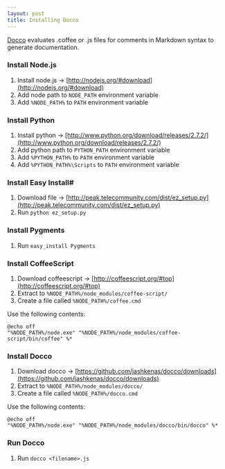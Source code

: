 ```yaml
---
layout: post
title: Installing Docco
---
```


[Docco](http://jashkenas.github.com/docco/) evaluates .coffee or .js files for comments in Markdown syntax to generate documentation.

### Install Node.js

1. Install node.js -> [http://nodejs.org/#download](http://nodejs.org/#download)
2. Add node path to `NODE_PATH` environment variable
3. Add `%NODE_PATH%` to `PATH` environment variable


### Install Python

1. Install python -> [http://www.python.org/download/releases/2.7.2/](http://www.python.org/download/releases/2.7.2/)
2. Add python path to `PYTHON_PATH` environment variable
3. Add `%PYTHON_PATH%` to `PATH` environment variable
4. Add `%PYTHON_PATH%\Scripts` to `PATH` environment variable


### Install Easy Install#

1. Download file -> [http://peak.telecommunity.com/dist/ez_setup.py](http://peak.telecommunity.com/dist/ez_setup.py)
2. Run `python ez_setup.py`


### Install Pygments

1. Run `easy_install Pygments`


### Install CoffeeScript

1. Download coffeescript -> [http://coffeescript.org/#top](http://coffeescript.org/#top)
2. Extract to `%NODE_PATH%/node_modules/coffee-script/`
3. Create a file called `%NODE_PATH%/coffee.cmd`

Use the following contents:

    @echo off
    "%NODE_PATH%/node.exe" "%NODE_PATH%/node_modules/coffee-script/bin/coffee" %*


### Install Docco

1. Download docco -> [https://github.com/jashkenas/docco/downloads](https://github.com/jashkenas/docco/downloads)
2. Extract to `%NODE_PATH%/node_modules/docco/`
3. Create a file called `%NODE_PATH%/docco.cmd`

Use the following contents:

    @echo off
    "%NODE_PATH%/node.exe" "%NODE_PATH%/node_modules/docco/bin/docco" %*


### Run Docco

1. Run `docco <filename>.js`